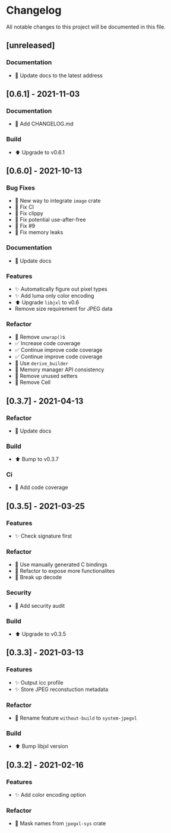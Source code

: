 # Changelog
All notable changes to this project will be documented in this file.

## [unreleased]

### Documentation

- :memo: Update docs to the latest address

## [0.6.1] - 2021-11-03

### Documentation

- :memo: Add CHANGELOG.md

### Build

- :arrow_up: Upgrade to v0.6.1

## [0.6.0] - 2021-10-13

### Bug Fixes

- :art: New way to integrate `image` crate
- :green_heart: Fix CI
- :rotating_light: Fix clippy
- :bug: Fix potential use-after-free
- :bug: Fix #9
- :green_heart: Fix memory leaks

### Documentation

- :memo: Update docs

### Features

- :sparkles: Automatically figure out pixel types
- :sparkles: Add luma only color encoding
- :arrow_up: Upgrade `libjxl` to v0.6
- Remove size requirement for JPEG data

### Refactor

- :art: Remove `unwrap()`s
- :white_check_mark: Increase code coverage
- :white_check_mark: Continue improve code coverage
- :white_check_mark: Continue improve code coverage
- :art: Use `derive_builder`
- :art: Memory manager API consistency
- :art: Remove unused setters
- :art: Remove Cell

## [0.3.7] - 2021-04-13

### Refactor

- :memo: Update docs

### Build

- :arrow_up: Bump to v0.3.7

### Ci

- :construction_worker: Add code coverage

## [0.3.5] - 2021-03-25

### Features

- :sparkles: Check signature first

### Refactor

- :art: Use manually generated C bindings
- :art: Refactor to expose more functionalites
- :art: Break up decode

### Security

- :construction_worker: Add security audit

### Build

- :arrow_up: Upgrade to v0.3.5

## [0.3.3] - 2021-03-13

### Features

- :sparkles: Output icc profile
- :sparkles: Store JPEG reconstuction metadata

### Refactor

- :art: Rename feature `without-build` to `system-jpegxl`

### Build

- :arrow_up: Bump libjxl version

## [0.3.2] - 2021-02-16

### Features

- :sparkles: Add color encoding option

### Refactor

- :art: Mask names from `jpegxl-sys` crate

<!-- generated by git-cliff -->
